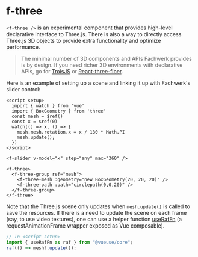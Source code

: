 # f-three

`<f-three />` is an experimental component that provides high-level declarative interface to Three.js. There is also a way to directly access Three.js 3D objects to provide extra functionality and optimize performance.

> The minimal number of 3D components and APIs Fachwerk provides is by design. If you need richer 3D environments with declarative APIs, go for [TroisJS](https://troisjs.github.io/) or [React-three-fiber](https://docs.pmnd.rs/react-three-fiber/getting-started/introduction).

Here is an example of setting up a scene and linking it up with Fachwerk's slider control:

```
<script setup>
  import { watch } from 'vue'
  import { BoxGeometry } from 'three'
  const mesh = $ref()
  const x = $ref(0)
  watch(() => x, () => {
    mesh.mesh.rotation.x = x / 180 * Math.PI
    mesh.update();
  })
</script>

<f-slider v-model="x" step="any" max="360" />

<f-three>
  <f-three-group ref="mesh">
    <f-three-mesh :geometry="new BoxGeometry(20, 20, 20)" />
    <f-three-path :path="circlepath(0,0,20)" />
  </f-three-group>
</f-three>
```

<script setup>
  import { watch } from 'vue'
  import { BoxGeometry } from 'three'
  const mesh = $ref()
  const x = $ref(0)
  watch(() => x, () => {
    mesh.mesh.rotation.x = x / 180 * Math.PI
    mesh.update();
  })
</script>

<f-slider v-model="x" step="any" max="360" />

<f-three>
  <f-three-group ref="mesh">
    <f-three-mesh :geometry="new BoxGeometry(20, 20, 20)" />
    <f-three-path :path="circlepath(0,0,20)" />
  </f-three-group>
</f-three>

Note that the Three.js scene only updates when `mesh.update()` is called to save the resources. If there is a need to update the scene on each frame (say, to use video textures), one can use a helper function [useRafFn](https://vueuse.org/core/useraffn/) (a requestAnimationFrame wrapper exposed as Vue composable).

```js
// In <script setup>
import { useRafFn as raf } from "@vueuse/core";
raf(() => mesh?.update());
```
